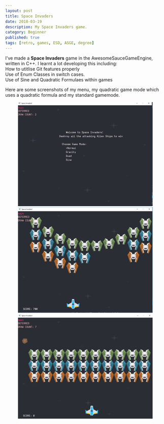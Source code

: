 ```yaml
---
layout: post 
title: Space Invaders
date: 2018-03-19
description: My Space Invaders game. 
category: Beginner
published: true
tags: [retro, games, ESD, ASGE, degree]
---
```


I've made a <b>Space Invaders</b> game in the AwesomeSauceGameEngine, written in C++.
I learnt a lot developing this including:<br />
How to utitlise Git features properly <br />
Use of Enum Classes in switch cases. <br />
Use of Sine and Quadratic Formulaes within games
<!--more-->

Here are some screenshots of my menu, my quadratic game mode which uses a quadratic formula and my standard gamemode.

<figure>
	<img src="../assets/img/spaceinvaders_1.PNG">
    <img src="../assets/img/spaceinvaders_2.PNG">
	<img src="../assets/img/spaceinvaders_3.PNG">
</figure>


